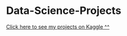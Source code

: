 # Data-Science-Projects

[Click here to see my projects on Kaggle ^^](https://www.kaggle.com/ivessantos) 
